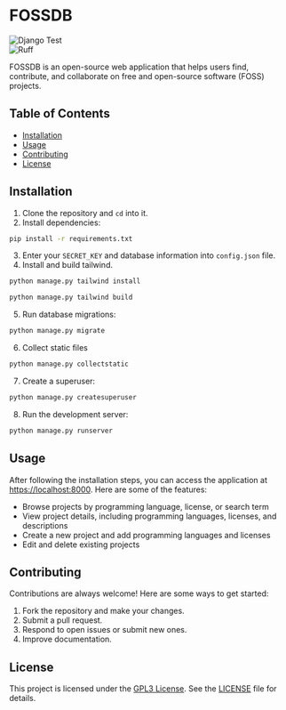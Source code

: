 # FOSSDB

![Django Test](https://github.com/kristoferssolo/FOSSDB/actions/workflows/test.yml/badge.svg)  
![Ruff](https://github.com/kristoferssolo/FOSSDB/actions/workflows/ruff.yml/badge.svg)  


FOSSDB is an open-source web application that helps users find, contribute, and collaborate on free and open-source software (FOSS) projects.

## Table of Contents
- [Installation](#installation)
- [Usage](#usage)
- [Contributing](#contributing)
- [License](#license)

## Installation
1. Clone the repository and `cd` into it.
2. Install dependencies:
```sh
pip install -r requirements.txt
```
3. Enter your `SECRET_KEY` and database information into `config.json` file.
4. Install and build tailwind.
```sh
python manage.py tailwind install
```
```sh
python manage.py tailwind build
```
5. Run database migrations:
```sh
python manage.py migrate
```
6. Collect static files
```sh
python manage.py collectstatic
```
7. Create a superuser:
```sh
python manage.py createsuperuser
```
8. Run the development server:
```sh
python manage.py runserver
```

## Usage
After following the installation steps, you can access the application at [https://localhost:8000](https://localhost:8000).
Here are some of the features:
- Browse projects by programming language, license, or search term
- View project details, including programming languages, licenses, and descriptions
- Create a new project and add programming languages and licenses
- Edit and delete existing projects

## Contributing
Contributions are always welcome! Here are some ways to get started:
1. Fork the repository and make your changes.
2. Submit a pull request.
3. Respond to open issues or submit new ones.
4. Improve documentation.

## License
This project is licensed under the [GPL3 License](https://www.gnu.org/licenses/gpl-3.0.en.html). See the [LICENSE](./LICENSE) file for details.
